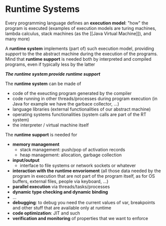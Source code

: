 # Runtime Systems
Every programming language defines an **execution model**: "how" the program is executed (examples of execution models are turing machines, lambda calculus, stack machines (as the [[Java Virtual Machine]]), and many more)

A **runtime system** implements (part of) such execution model, providing *support* to the the abstract machine during the execution of the programs. 
Mind that **runtime support** is needed both by interpreted and compiled programs, even if typically less by the latter

***The runtime system provide runtime support***

The **runtime system** can be made of
- code of the exeucting program generated by the compiler
- code running in other threads/processes during program execution (in Java for example we have the garbace collector, ...)
- language libraries (external functionalities of our abstract machine)
- operating systems functionalities (system calls are part of the RT system)
- the interpreter / virtual machine itself 

The **runtime support** is needed for
- **memory management**
	- stack management: push/pop of activation records
	- heap management: allocation, garbage collection
- **input/output**
	- interface to file systems or network sockets or whatever
- **interaction with the** **runtime envorioment** (all those data needed by the program in execution that are not part of the program itself, as for OS buffers, external files, people via keyboard, ...)
- **parallel execution** via threads/tasks/processes
- **dynamic type checking and dynamic binding**
- ...
- **debugging**: to debug you need the current values of var, breakpoints and other stuff that are available only at runtime
- **code optimization**: JIT and such
- **verification and monitoring** of properties that we want to enforce


